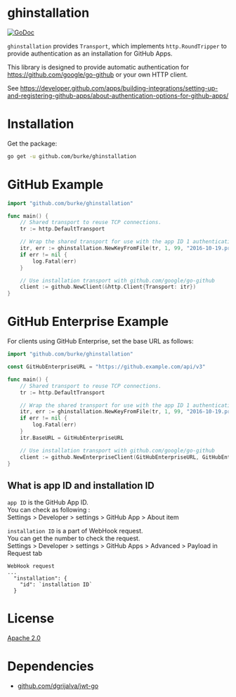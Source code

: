 # ghinstallation

[![GoDoc](https://godoc.org/github.com/burke/ghinstallation?status.svg)](https://godoc.org/github.com/burke/ghinstallation)

`ghinstallation` provides `Transport`, which implements `http.RoundTripper` to
provide authentication as an installation for GitHub Apps.

This library is designed to provide automatic authentication for
https://github.com/google/go-github or your own HTTP client.

See
https://developer.github.com/apps/building-integrations/setting-up-and-registering-github-apps/about-authentication-options-for-github-apps/

# Installation

Get the package:

```bash
go get -u github.com/burke/ghinstallation
```

# GitHub Example

```go
import "github.com/burke/ghinstallation"

func main() {
    // Shared transport to reuse TCP connections.
    tr := http.DefaultTransport

    // Wrap the shared transport for use with the app ID 1 authenticating with installation ID 99.
    itr, err := ghinstallation.NewKeyFromFile(tr, 1, 99, "2016-10-19.private-key.pem")
    if err != nil {
        log.Fatal(err)
    }

    // Use installation transport with github.com/google/go-github
    client := github.NewClient(&http.Client{Transport: itr})
}
```

# GitHub Enterprise Example

For clients using GitHub Enterprise, set the base URL as follows:

```go
import "github.com/burke/ghinstallation"

const GitHubEnterpriseURL = "https://github.example.com/api/v3"

func main() {
    // Shared transport to reuse TCP connections.
    tr := http.DefaultTransport

    // Wrap the shared transport for use with the app ID 1 authenticating with installation ID 99.
    itr, err := ghinstallation.NewKeyFromFile(tr, 1, 99, "2016-10-19.private-key.pem")
    if err != nil {
        log.Fatal(err)
    }
    itr.BaseURL = GitHubEnterpriseURL

    // Use installation transport with github.com/google/go-github
    client := github.NewEnterpriseClient(GitHubEnterpriseURL, GitHubEnterpriseURL, &http.Client{Transport: itr})
}
```

## What is app ID and installation ID

`app ID` is the GitHub App ID. \
You can check as following : \
Settings > Developer > settings > GitHub App > About item

`installation ID` is a part of WebHook request. \
You can get the number to check the request. \
Settings > Developer > settings > GitHub Apps > Advanced > Payload in Request
tab

```
WebHook request
...
  "installation": {
    "id": `installation ID`
  }
```

# License

[Apache 2.0](LICENSE)

# Dependencies

-   [github.com/dgrijalva/jwt-go](https://github.com/dgrijalva/jwt-go)
